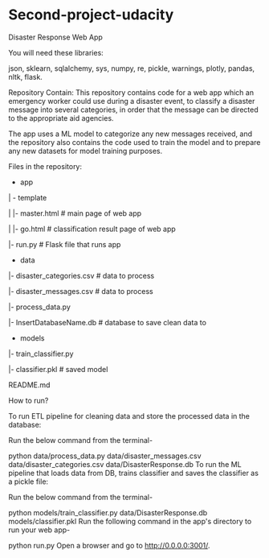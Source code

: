# Second-project-udacity

Disaster Response Web App

You will need these libraries:

json, sklearn, sqlalchemy, sys, numpy, re, pickle, warnings, plotly, pandas, nltk, flask.


Repository Contain:
This repository contains code for a web app which an emergency worker could use during a disaster event, to classify a disaster message into several categories, in order that the message can be directed to the appropriate aid agencies.

The app uses a ML model to categorize any new messages received, and the repository also contains the code used to train the model and to prepare any new datasets for model training purposes.

Files in the repository:

- app 

| - template

| |- master.html # main page of web app

| |- go.html # classification result page of web app

|- run.py # Flask file that runs app

- data

|- disaster_categories.csv # data to process

|- disaster_messages.csv # data to process

|- process_data.py

|- InsertDatabaseName.db # database to save clean data to

- models

|- train_classifier.py

|- classifier.pkl # saved model

README.md



How to run?

To run ETL pipeline for cleaning data and store the processed data in the database:

Run the below command from the terminal-

python data/process_data.py data/disaster_messages.csv data/disaster_categories.csv data/DisasterResponse.db
To run the ML pipeline that loads data from DB, trains classifier and saves the classifier as a pickle file:

Run the below command from the terminal-

python models/train_classifier.py data/DisasterResponse.db models/classifier.pkl
Run the following command in the app's directory to run your web app-

python run.py
Open a browser and go to http://0.0.0.0:3001/. 
